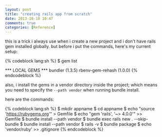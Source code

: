 ```yaml
---
layout: post
title: "creating rails app from scratch"
date: 2013-10-10 10:47
comments: true
categories: [Reference]
---
```

this is a trick i always use when i create a new project and i don't have rails gem
installed globally. but before i put the commands, here's my current setup:

{% codeblock lang:sh %}
$ gem list

*** LOCAL GEMS ***
bundler (1.3.5)
rbenv-gem-rehash (1.0.0)
{% endcodeblock %}


also, i install the gems in a vendor directory inside the project; which means you
need to specify the `--path vendor` when running bundle install.

here are the commands:

{% codeblock lang:sh %}
$ mkdir appname
$ cd appname
$ echo "source 'https://rubygems.org'" > Gemfile
$ echo "gem 'rails', '~> 4.0.0'" >> Gemfile
$ bundle install --path vendor
$ bundle exec rails new . --skip-bundle
$ bundle install --path vendor
$ rails -v
$ bundle package
$ echo 'vendor/ruby' >> .gitignore
{% endcodeblock %}
